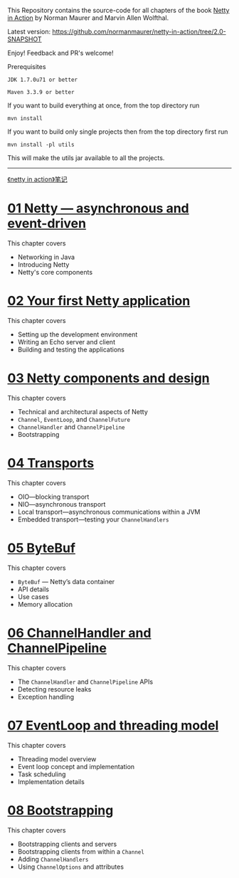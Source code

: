 This Repository contains the source-code for all chapters of the book [Netty in Action](http://manning.com/maurer)
by Norman Maurer and Marvin Allen Wolfthal.

Latest version: https://github.com/normanmaurer/netty-in-action/tree/2.0-SNAPSHOT

Enjoy! Feedback and PR's welcome!


Prerequisites

	JDK 1.7.0u71 or better

	Maven 3.3.9 or better


If you want to build everything at once, from the top directory run

	mvn install


If you want to build only single projects then from the top directory first run

	mvn install -pl utils


This will make the utils jar available to all the projects.

---

[《netty in action》笔记](https://github.com/mindawei/netty-in-action/wiki)

# [01 Netty — asynchronous and event-driven](https://mindawei.github.io/2018/02/08/%E3%80%8ANetty-in-Action%E3%80%8B%E7%AC%94%E8%AE%B0%EF%BC%881%EF%BC%89/)
This chapter covers
* Networking in Java
* Introducing Netty
* Netty's core components

# [02 Your first Netty application](https://mindawei.github.io/2018/02/09/%E3%80%8ANetty-in-Action%E3%80%8B%E7%AC%94%E8%AE%B0%EF%BC%882%EF%BC%89/)
This chapter covers
* Setting up the development environment
* Writing an Echo server and client
* Building and testing the applications

# [03 Netty components and design](https://mindawei.github.io/2018/02/10/%E3%80%8ANetty-in-Action%E3%80%8B%E7%AC%94%E8%AE%B0%EF%BC%883%EF%BC%89/)
This chapter covers
* Technical and architectural aspects of Netty
* `Channel`, `EventLoop`, and `ChannelFuture`
* `ChannelHandler` and `ChannelPipeline`
* Bootstrapping

# [04 Transports](https://mindawei.github.io/2018/02/11/%E3%80%8ANetty-in-Action%E3%80%8B%E7%AC%94%E8%AE%B0%EF%BC%884%EF%BC%89/)
This chapter covers
* OIO—blocking transport
* NIO—asynchronous transport
* Local transport—asynchronous communications within a JVM
* Embedded transport—testing your `ChannelHandlers`

# [05 ByteBuf](https://mindawei.github.io/2018/02/12/%E3%80%8ANetty-in-Action%E3%80%8B%E7%AC%94%E8%AE%B0%EF%BC%885%EF%BC%89/)
This chapter covers
* `ByteBuf` — Netty’s data container
* API details
* Use cases
* Memory allocation

# [06 ChannelHandler and ChannelPipeline](https://mindawei.github.io/2018/02/14/%E3%80%8ANetty-in-Action%E3%80%8B%E7%AC%94%E8%AE%B0%EF%BC%886%EF%BC%89/)
This chapter covers
* The `ChannelHandler` and `ChannelPipeline` APIs
* Detecting resource leaks
* Exception handling

# [07 EventLoop and threading model](https://mindawei.github.io/2018/02/16/%E3%80%8ANetty-in-Action%E3%80%8B%E7%AC%94%E8%AE%B0%EF%BC%887%EF%BC%89/)
This chapter covers
* Threading model overview
* Event loop concept and implementation
* Task scheduling
* Implementation details

# [08 Bootstrapping](https://mindawei.github.io/2018/02/17/%E3%80%8ANetty-in-Action%E3%80%8B%E7%AC%94%E8%AE%B0%EF%BC%888%EF%BC%89/)
This chapter covers
* Bootstrapping clients and servers
* Bootstrapping clients from within a `Channel`
* Adding `ChannelHandlers`
* Using `ChannelOptions` and attributes
